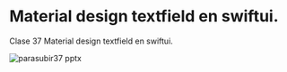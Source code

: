 # Material design textfield en swiftui.
Clase 37 Material design textfield en swiftui.

![parasubir37 pptx](https://github.com/user-attachments/assets/cbeb5ebc-365b-49a0-b4b2-a8dda4b30292)
